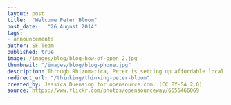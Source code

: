 ```yaml
---
layout: post
title:  "Welcome Peter Bloom"
post_date:   "26 August 2014"
tags: 
- announcements
author: SF Team
published: true
image: /images/blog/blog-how-of-open 2.jpg
thumbnail: "/images/blog/blog-phone.jpg"
description: Through Rhizomatica, Peter is setting up affordable local mobile phone...
redirect_url: "/thinking/thinking-peter-bloom"
created_by: Jessica Duensing for opensource.com. (CC BY-SA 2.0)
source: https://www.flickr.com/photos/opensourceway/6555466069
---
```

